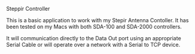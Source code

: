 Steppir Controller

This is a basic application to work with my Stepir Antenna Contoller. It has been tested on my Macs with both SDA-100 and SDA-2000 controllers.

It will communication directly to the Data Out port using an appropriate Serial Cable or will operate over a network with a Serial to TCP device.
